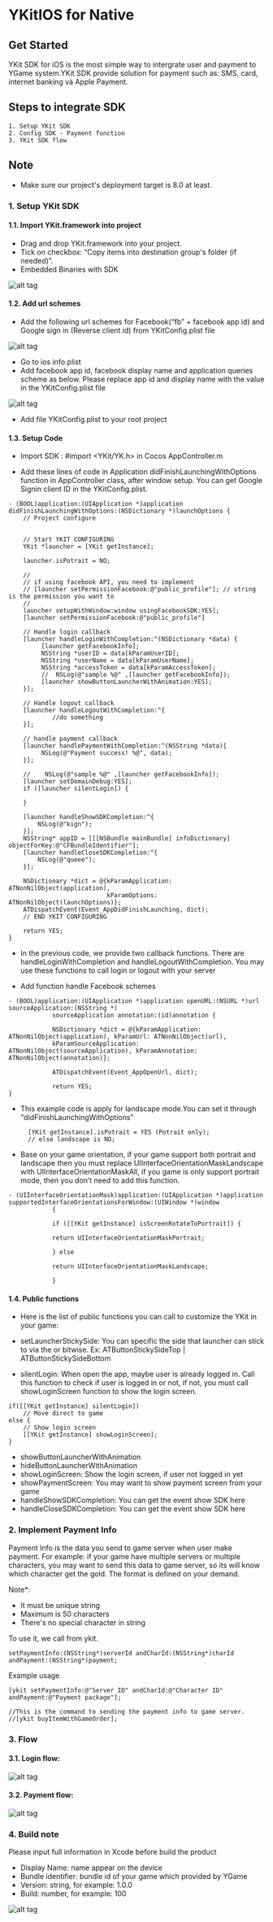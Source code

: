 # YKitIOS for Native

## Get Started

YKit SDK for iOS is the most simple way to intergrate user and payment to YGame system.YKit SDK provide solution for payment such as: SMS, card, internet banking và Apple Payment.

## Steps to integrate SDK

    1. Setup YKit SDK
    2. Config SDK - Payment function
    3. YKit SDK flow

## Note
   - Make sure our project's deployment target is 8.0 at least.

### 1. Setup YKit SDK 
#### 1.1. Import YKit.framework into project

   - Drag and drop YKit.framework into your project.
   - Tick on checkbox: “Copy items into destination group's folder (if needed)”.
   - Embedded Binaries with SDK

![alt tag](https://github.com/shintegu/wiki-ios/blob/master/Images/addEmbed.png)

#### 1.2. Add url schemes

   - Add the following url schemes for Facebook(“fb” + facebook app id) and Google sign in (Reverse client id) from YKitConfig.plist file
    
![alt tag](https://github.com/shintegu/wiki-ios/blob/master/Images/AddUrlScheme.png)

   - Go to ios info.plist
   - Add  facebook app id, facebook display name and application queries scheme as below. Please replace app id and display name with the value in the YKitConfig.plist file
   
![alt tag](https://github.com/shintegu/wiki-ios/blob/master/Images/addFacebookID.png)

   - Add file YKitConfig.plist to your root project

#### 1.3. Setup Code

- Import SDK : #import <YKit/YK.h> in Cocos AppController.m

- Add these lines of code in Application didFinishLaunchingWithOptions function in AppController class, after window setup. You can get Google Signin client ID in the YKitConfig.plist.

```
- (BOOL)application:(UIApplication *)application didFinishLaunchingWithOptions:(NSDictionary *)launchOptions {
    // Project configure
    
    
    // Start YKIT CONFIGURING
    YKit *launcher = [YKit getInstance];
        
    launcher.isPotrait = NO;
    
    //
    // if using facebook API, you need to implement 
    // [launcher setPermissionFacebook:@"public_profile"]; // string is the permission you want to 
    //
    launcher setupWithWindow:window usingFacebookSDK:YES];
    [launcher setPermissionFacebook:@"public_profile"]
    
    // Handle login callback
    [launcher handleLoginWithCompletion:^(NSDictionary *data) {
         [launcher getFacebookInfo];
         NSString *userID = data[kParamUserID];
         NSString *userName = data[kParamUserName];
         NSString *accessToken = data[kParamAccessToken];
         //  NSLog(@"sample %@" ,[launcher getFacebookInfo]);
         [launcher showButtonLauncherWithAnimation:YES];
    }];
        
    // Handle logout callback
    [launcher handleLogoutWithCompletion:^{
            //do something
    }];
    
    // handle payment callback
    [launcher handlePaymentWithCompletion:^(NSString *data){
         NSLog(@"Payment success! %@", data);
    }];
        
    //    NSLog(@"sample %@" ,[launcher getFacebookInfo]);
    [launcher setDomainDebug:YES];
    if ([launcher silentLogin]) {
            
    }
        
    [launcher handleShowSDKCompletion:^{
        NSLog(@"kign");
    }];
    NSString* appID = [[[NSBundle mainBundle] infoDictionary] objectForKey:@"CFBundleIdentifier"];
    [launcher handleCloseSDKCompletion:^{
        NSLog(@"queee");
    }];
        
    NSDictionary *dict = @{kParamApplication: ATNonNilObject(application),
                           kParamOptions: ATNonNilObject(launchOptions)};
    ATDispatchEvent(Event_AppDidFinishLaunching, dict);    
    // END YKIT CONFIGURING
    
    return YES;
}

```
- In the previous code, we provide two callback functions. There are handleLoginWithCompletion and handleLogoutWithCompletion. You may use these functions to call login or logout with your server
            
- Add function handle Facebook schemes 

```
- (BOOL)application:(UIApplication *)application openURL:(NSURL *)url sourceApplication:(NSString *)
            sourceApplication annotation:(id)annotation { 

            NSDictionary *dict = @{kParamApplication: ATNonNilObject(application), kParamUrl: ATNonNilObject(url), 
            kParamSourceApplication: ATNonNilObject(sourceApplication), kParamAnnotation: ATNonNilObject(annotation)}; 

            ATDispatchEvent(Event_AppOpenUrl, dict); 

            return YES; 
}
```

- This example code is apply for landscape mode.You can set it through "didFinishLaunchingWithOptions"

		[YKit getInstance].isPotrait = YES (Potrait only);
		// else landscape is NO;			
- Base on your game orientation, if your game support both portrait and landscape then you must replace UIInterfaceOrientationMaskLandscape with UIInterfaceOrientationMaskAll, if you game is only support portrait mode, then you don’t need to add this function.
	
```
- (UIInterfaceOrientationMask)application:(UIApplication *)application supportedInterfaceOrientationsForWindow:(UIWindow *)window
            { 

            if ([[YKit getInstance] isScreenRotateToPortrait]) { 

            return UIInterfaceOrientationMaskPortrait; 

            } else 	
            
            return UIInterfaceOrientationMaskLandscape; 
            
            } 
```

#### 1.4. Public functions
- Here is the list of public functions you can call to customize the YKit in your game: 

* setLauncherStickySide: You can specific the side that launcher can stick to via the or bitwise. 
Ex: ATButtonStickySideTop | ATButtonStickySideBottom 

* silentLogin: When open the app, maybe user is already logged in. Call this function to check if user is logged in or not, if not, you must call showLoginScreen function to show the login screen. 

```
if([[YKit getInstance] silentLogin])
	// Move direct to game
else {
	// Show login screen
	[[YKit getInstance] showLoginScreen];
}
```
        
* showButtonLauncherWithAnimation 
* hideButtonLauncherWithAnimation
* showLoginScreen: Show the login screen, if user not logged in yet
* showPaymentScreen: You may want to show payment screen from your game
* handleShowSDKCompletion: You can get the event show SDK here
* handleCloseSDKCompletion: You can get the event show SDK here
### 2. Implement Payment Info

Payment Info is the data you send to game server when user make payment. 
For example: if your game have multiple servers or multiple characters, you may want to send this data to game server, so its will know which character get the gold. The format is defined on your demand. 
    
Note*: 
* It must be unique string
* Maximum is 50 characters
* There's no special character in string

To use it, we call from ykit.
```
setPaymentInfo:(NSString*)serverId andCharId:(NSString*)charId andPayment:(NSString*)payment;
```
Example usage

```
[ykit setPaymentInfo:@"Server ID" andCharId:@"Character ID" andPayment:@"Payment package"];

//This is the command to sending the payment info to game server.
//[ykit buyItemWithGameOrder];
```
    
### 3. Flow

#### 3.1. Login flow: 
![alt tag](https://github.com/shintegu/wiki-ios/blob/master/Images/loginFlow.png)

#### 3.2. Payment flow:
![alt tag](https://github.com/shintegu/wiki-ios/blob/master/Images/PaymentFlow.png)

### 4. Build note
Please input full information in Xcode before build the product
- Display Name: name appear on the device
- Bundle identifier: bundle id of your game which provided by YGame
- Version: string, for example: 1.0.0
- Build: number, for example: 100

![alt tag](https://github.com/shintegu/wiki-ios/blob/master/Images/identity.png)
